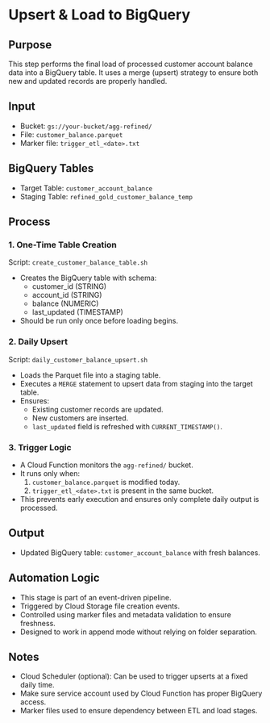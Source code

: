 # Upsert & Load to BigQuery

## Purpose
This step performs the final load of processed customer account balance data into a BigQuery table. It uses a merge (upsert) strategy to ensure both new and updated records are properly handled.

## Input
- Bucket: `gs://your-bucket/agg-refined/`
- File: `customer_balance.parquet`
- Marker file: `trigger_etl_<date>.txt`

## BigQuery Tables
- Target Table: `customer_account_balance`
- Staging Table: `refined_gold_customer_balance_temp`

## Process

### 1. One-Time Table Creation
Script: `create_customer_balance_table.sh`

- Creates the BigQuery table with schema:
  - customer_id (STRING)
  - account_id (STRING)
  - balance (NUMERIC)
  - last_updated (TIMESTAMP)
- Should be run only once before loading begins.

### 2. Daily Upsert
Script: `daily_customer_balance_upsert.sh`

- Loads the Parquet file into a staging table.
- Executes a `MERGE` statement to upsert data from staging into the target table.
- Ensures:
  - Existing customer records are updated.
  - New customers are inserted.
  - `last_updated` field is refreshed with `CURRENT_TIMESTAMP()`.

### 3. Trigger Logic
- A Cloud Function monitors the `agg-refined/` bucket.
- It runs only when:
  1. `customer_balance.parquet` is modified today.
  2. `trigger_etl_<date>.txt` is present in the same bucket.
- This prevents early execution and ensures only complete daily output is processed.

## Output
- Updated BigQuery table: `customer_account_balance` with fresh balances.

## Automation Logic
- This stage is part of an event-driven pipeline.
- Triggered by Cloud Storage file creation events.
- Controlled using marker files and metadata validation to ensure freshness.
- Designed to work in append mode without relying on folder separation.

## Notes
- Cloud Scheduler (optional): Can be used to trigger upserts at a fixed daily time.
- Make sure service account used by Cloud Function has proper BigQuery access.
- Marker files used to ensure dependency between ETL and load stages.

